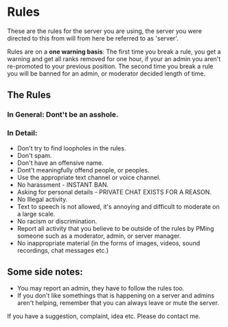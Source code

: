 # Rules

These are the rules for the server you are using, the server you were directed to this from will from here be referred to as 'server'.

Rules are on a **one warning basis**:
The first time you break a rule, you get a warning and get all ranks removed for one hour, if your an admin you aren't re-promoted to your previous position.
The second time you break a rule you will be banned for an admin, or moderator decided length of time.

## The Rules

### In General: Dont't be an asshole.

### In Detail:
- Don't try to find loopholes in the rules.
- Don't spam.
- Don't have an offensive name.
- Dont't meaningfully offend people, or peoples.
- Use the appropriate text channel or voice channel.
- No harassment - INSTANT BAN.
- Asking for personal details - PRIVATE CHAT EXISTS FOR A REASON.
- No Illegal activity.
- Text to speech is not allowed, it's annoying and difficult to moderate on a large scale.
- No racism or discrimination.
- Report all activity that you believe to be outside of the rules by PMing someone such as a moderator, admin, or server manager.
- No inappropriate material (in the forms of images, videos, sound recordings, chat messages etc.)

## Some side notes:

- You may report an admin, they have to follow the rules too.
- If you don't like somethings that is happening on a server and admins aren't helping, remember that you can always leave or mute the server.

If you have a suggestion, complaint, idea etc. Please do contact me.
